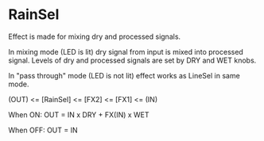 # RainSel
Effect is made for mixing dry and processed signals.

In mixing mode (LED is lit) dry signal from input is mixed into processed signal. Levels of dry and processed signals are set by DRY and WET knobs.

In "pass through" mode (LED is not lit) effect works as LineSel in same mode.

(OUT) <= [RainSel] <= [FX2] <= [FX1] <= (IN)

When ON: OUT = IN x DRY + FX(IN) x WET

When OFF: OUT = IN
